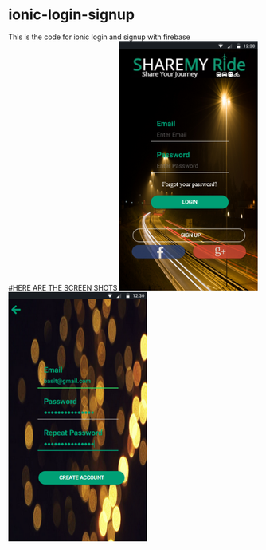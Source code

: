 <h1> ionic-login-signup </h1>
This is the code for ionic login and signup with firebase<br>
#HERE ARE THE SCREEN SHOTS
<img src="src/assets/imgs/login.png" height="500"/>
<img src="src/assets/imgs/signup.png" height="500"/>


